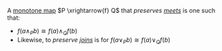 A [monotone map](/docs/math/defs/monotone_map.qmd) $P \xrightarrow{f} Q$ that 
*preserves [meets](/docs/math/defs/meet.qmd)* is one such that:

- $f(a \land_P b) \cong f(a) \land_Q f(b)$
- Likewise, to *preserve [joins](/docs/math/defs/join.qmd)* is 
  for $f(a \lor_P b) \cong f(a) \lor_Q f(b)$
